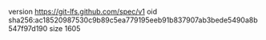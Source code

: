version https://git-lfs.github.com/spec/v1
oid sha256:ac18520987530c9b89c5ea779195eeb91b837907ab3bede5490a8b547f97d190
size 1605
